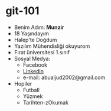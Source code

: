 # git-101
<ul type="square" style="font:Century Gothic">
<li>Benim Adım:<b> Munzir </b></li>
<li>18 Yaşındayım</li>
<li>Halep'te Doğdum</li>
<li>Yazılım Mühendisliği okuyurom</li>
<li>Fırat üniversitesi 1.sınıf</li>
<li>Sosyal Medya:
<ul>
<li><a href="https://www.facebook.com/profile.php?id=100004128738799" target="_blank" style="text-decoration:none">Facebook</a></li>
<li><a href="https://www.linkedin.com/in/mohammed-munzer-zayed-81655a200/" target="_blank" style="text-decoration:mome;">Linkedin</a></li>
<li>e-mail: abualjud2002@gmail.com</li>
</ul>
</li>
<li>Hopiler 
<ul>
<li>Futball</li>
<li>Yüzmek</li>
<li>Tarihten-zOkumak</li>
</ul>
</font>
</li>
</ul>
